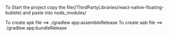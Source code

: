To Start the project copy the file(/ThirdPartyLibraries/react-native-floating-bubble) and paste into node_modules/


To create apk file ==> ./gradlew app:assembleRelease
To create aab file ==> ./gradlew app:bundleRelease